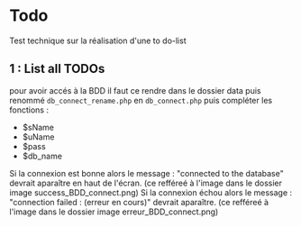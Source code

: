 # Todo

Test technique sur la réalisation d'une to do-list

## 1 : List all TODOs

pour avoir accés à la BDD il faut ce rendre dans le dossier data puis renommé `db_connect_rename.php` en `db_connect.php` puis compléter les fonctions :

- $sName
- $uName
- $pass
- $db_name

Si la connexion est bonne alors le message : "connected to the database" devrait aparaître en haut de l'écran. (ce refféreé à l'image dans le dossier image success_BDD_connect.png)
Si la connexion échou alors le message : "connection failed : (erreur en cours)" devrait aparaître. (ce refféreé à l'image dans le dossier image erreur_BDD_connect.png)